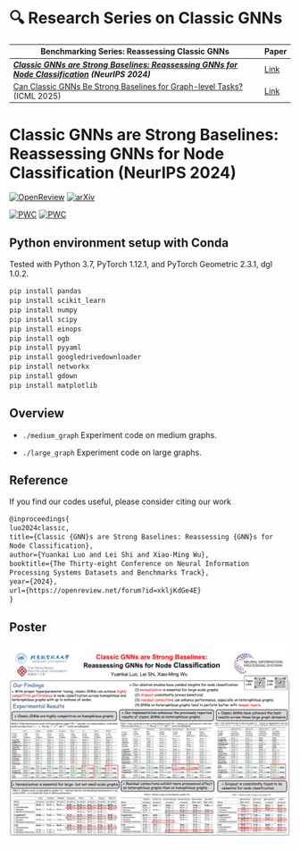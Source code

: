 # 🔍 Research Series on Classic GNNs

| Benchmarking Series: Reassessing Classic GNNs | Paper |
| - | - |
| **_[Classic GNNs are Strong Baselines: Reassessing GNNs for Node Classification](https://github.com/LUOyk1999/tunedGNN) (NeurIPS 2024)_** | [Link](https://openreview.net/forum?id=xkljKdGe4E) |
| [Can Classic GNNs Be Strong Baselines for Graph-level Tasks?](https://github.com/LUOyk1999/GNNPlus) (ICML 2025) | [Link](https://arxiv.org/abs/2502.09263) | 

# Classic GNNs are Strong Baselines: Reassessing GNNs for Node Classification (NeurIPS 2024)

[![OpenReview](https://img.shields.io/badge/OpenReview-xkljKdGe4E-b31b1b.svg)](https://openreview.net/forum?id=xkljKdGe4E) [![arXiv](https://img.shields.io/badge/arXiv-2406.08993-b31b1b.svg)](https://arxiv.org/pdf/2406.08993)

[![PWC](https://img.shields.io/endpoint.svg?url=https://paperswithcode.com/badge/classic-gnns-are-strong-baselines-reassessing/node-property-prediction-on-ogbn-proteins)](https://paperswithcode.com/sota/node-property-prediction-on-ogbn-proteins?p=classic-gnns-are-strong-baselines-reassessing) [![PWC](https://img.shields.io/endpoint.svg?url=https://paperswithcode.com/badge/classic-gnns-are-strong-baselines-reassessing/node-property-prediction-on-ogbn-products)](https://paperswithcode.com/sota/node-property-prediction-on-ogbn-products?p=classic-gnns-are-strong-baselines-reassessing)

## Python environment setup with Conda

Tested with Python 3.7, PyTorch 1.12.1, and PyTorch Geometric 2.3.1, dgl 1.0.2.

```bash
pip install pandas
pip install scikit_learn
pip install numpy
pip install scipy
pip install einops
pip install ogb
pip install pyyaml
pip install googledrivedownloader
pip install networkx
pip install gdown
pip install matplotlib
```

## Overview

* `./medium_graph` Experiment code on medium graphs.

* `./large_graph` Experiment code on large graphs.

## Reference

If you find our codes useful, please consider citing our work

```
@inproceedings{
luo2024classic,
title={Classic {GNN}s are Strong Baselines: Reassessing {GNN}s for Node Classification},
author={Yuankai Luo and Lei Shi and Xiao-Ming Wu},
booktitle={The Thirty-eight Conference on Neural Information Processing Systems Datasets and Benchmarks Track},
year={2024},
url={https://openreview.net/forum?id=xkljKdGe4E}
}
```

## Poster

![gnn-min.png](https://raw.githubusercontent.com/LUOyk1999/images/refs/heads/main/images/gnn-min.png)
